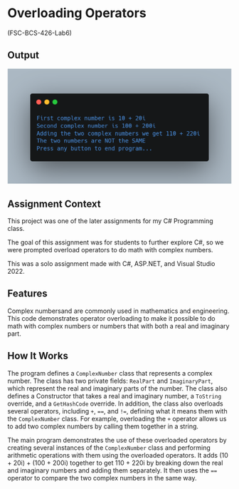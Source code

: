 # Overloading Operators

(FSC-BCS-426-Lab6)

## Output

![output](output.png)

## Assignment Context

This project was one of the later assignments for my C# Programming class.

The goal of this assignment was for students to further explore C#, so we were prompted overload operators to do math with complex numbers.

This was a solo assignment made with C#, ASP.NET, and Visual Studio 2022.

## Features

Complex numbersand are commonly used in mathematics and engineering.
This code demonstrates operator overloading to make it possible to do math with complex numbers or numbers that with both a real and imaginary part.

## How It Works

The program defines a `ComplexNumber` class that represents a complex number. 
The class has two private fields: `RealPart` and `ImaginaryPart`, which represent the real and imaginary parts of the number. 
The class also defines a Constructor that takes a real and imaginary number, a `ToString` override, and a `GetHashCode` override. 
In addition, the class also overloads several operators, including `+`, `==`, and `!=`, defining what it means them with the `ComplexNumber` class. 
For example, overloading the `+` operator allows us to add two complex numbers by calling them together in a string.

The main program demonstrates the use of these overloaded operators by creating several instances of the `ComplexNumber` class and performing arithmetic operations with them using the overloaded operators.
It adds (10 + 20i) + (100 + 200i) together to get 110 + 220i by breaking down the real and imaginary numbers and adding them separately. 
It then uses the `==` operator to compare the two complex numbers in the same way. 
